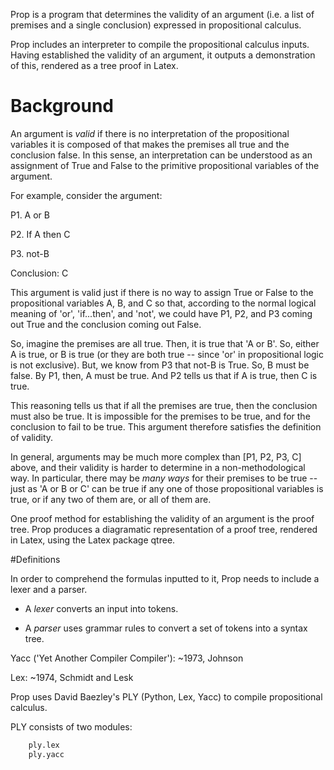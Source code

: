 Prop is a program that determines the validity of an argument (i.e. a list of premises and a single conclusion) expressed in propositional calculus.

Prop includes an interpreter to compile the propositional calculus inputs. Having established the validity of an argument, it outputs a demonstration of this, rendered as a tree proof in Latex.


# Background

An argument is *valid* if there is no interpretation of the propositional variables it is composed of that makes the premises all true and the conclusion false. In this sense, an interpretation can be understood as an assignment of True and False to the primitive propositional variables of the argument.


For example, consider the argument:

P1. A or B

P2. If A then C

P3. not-B


Conclusion: C


This argument is valid just if there is no way to assign True or False to the propositional variables A, B, and C so that, according to the normal logical meaning of 'or', 'if...then', and 'not', we could have P1, P2, and P3 coming out True and the conclusion coming out False.

So, imagine the premises are all true. Then, it is true that 'A or B'. So, either A is true, or B is true (or they are both true -- since 'or' in propositional logic is not exclusive). But, we know from P3 that not-B is True. So, B must be false. By P1, then, A must be true. And P2 tells us that if A is true, then C is true.

This reasoning tells us that if all the premises are true, then the conclusion must also be true. It is impossible for the premises to be true, and for the conclusion to fail to be true. This argument therefore satisfies the definition of validity.
 
In general, arguments may be much more complex than [P1, P2, P3, C] above, and their validity is harder to determine in a non-methodological way. In particular, there may be _many ways_ for their premises to be true -- just as 'A or B or C' can be true if any one of those propositional variables is true, or if any two of them are, or all of them are.

One proof method for establishing the validity of an argument is the proof tree. Prop produces a diagramatic representation of a proof tree, rendered in Latex, using the Latex package qtree.


#Definitions

In order to comprehend the formulas inputted to it, Prop needs to include a lexer and a parser. 

* A *lexer* converts an input into tokens.

* A *parser* uses grammar rules to convert a set of tokens into a syntax tree. 

Yacc ('Yet Another Compiler Compiler'): ~1973, Johnson

Lex: ~1974, Schmidt and Lesk

Prop uses David Baezley's PLY (Python, Lex, Yacc) to compile propositional calculus.

PLY consists of two modules:

```python
	ply.lex
	ply.yacc
``` 

